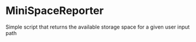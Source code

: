 # MiniSpaceReporter
Simple script that returns the available storage space for a given user input path
